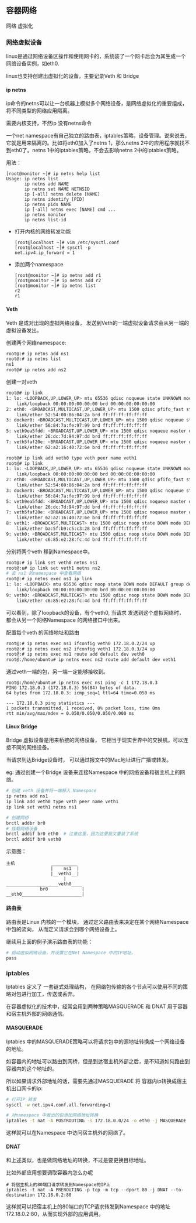 ## 容器网络

网络 虚拟化

### 网络虚拟设备

linux是通过网络设备区操作和使用网卡的，系统装了一个网卡后会为其生成一个网络设备实例，如eth0.

linux也支持创建出虚拟化的设备，主要记录Veth 和 Bridge



#### ip netns

ip命令的netns可以让一台机器上模拟多个网络设备，是网络虚拟化的重要组成，将不同类型的网络应用隔离。

需要内核支持，不然ip 没有netns命令

一个net namespace有自己独立的路由表，iptables策略，设备管理。说来说去，它就是用来隔离的。比如将eth0加入了netns 1，那么netns 2中的应用程序就找不到eth0了。netns 1中的iptables策略，不会去影响netns 2中的iptables策略。

用法：

```
[root@monitor ~]# ip netns help list
Usage: ip netns list
       ip netns add NAME
       ip netns set NAME NETNSID
       ip [-all] netns delete [NAME]
       ip netns identify [PID]
       ip netns pids NAME
       ip [-all] netns exec [NAME] cmd ...
       ip netns monitor
       ip netns list-id
```



* 打开内核的网络转发功能

  ```
  [root@localhost ~]# vim /etc/sysctl.conf 
  [root@localhost ~]# sysctl -p
  net.ipv4.ip_forward = 1
  ```

* 添加两个namespace

  ```
  [root@monitor ~]# ip netns add r1
  [root@monitor ~]# ip netns add r2
  [root@monitor ~]# ip netns list
  r2
  r1
  ```






#### Veth

Veth 是成对出现的虚拟网络设备， 发送到Veth的一端虚拟设备请求会从另一端的虚拟设备发出。

创建两个网络namespace:

```bash
root@:# ip netns add ns1
root@:# ip netns list
ns1
root@# ip netns add ns2
```

创建一对veth

```bash
root@# ip link
1: lo: <LOOPBACK,UP,LOWER_UP> mtu 65536 qdisc noqueue state UNKNOWN mode DEFAULT group default
    link/loopback 00:00:00:00:00:00 brd 00:00:00:00:00:00
2: eth0: <BROADCAST,MULTICAST,UP,LOWER_UP> mtu 1500 qdisc pfifo_fast state UP mode DEFAULT group default qlen 1000
    link/ether 52:54:00:86:04:2a brd ff:ff:ff:ff:ff:ff
3: docker0: <BROADCAST,MULTICAST,UP,LOWER_UP> mtu 1500 qdisc noqueue state UP mode DEFAULT group default
    link/ether 56:84:7a:fe:97:99 brd ff:ff:ff:ff:ff:ff
5: veth9ea5fdd: <BROADCAST,UP,LOWER_UP> mtu 1500 qdisc noqueue master docker0 state UP mode DEFAULT group default
    link/ether 26:dc:7d:94:97:dd brd ff:ff:ff:ff:ff:ff
7: veth5faf20e: <BROADCAST,UP,LOWER_UP> mtu 1500 qdisc noqueue master docker0 state UP mode DEFAULT group default
    link/ether 62:a2:16:40:72:6e brd ff:ff:ff:ff:ff:ff

root@# ip link add veth0 type veth peer name veth1
root@# ip link
1: lo: <LOOPBACK,UP,LOWER_UP> mtu 65536 qdisc noqueue state UNKNOWN mode DEFAULT group default
    link/loopback 00:00:00:00:00:00 brd 00:00:00:00:00:00
2: eth0: <BROADCAST,MULTICAST,UP,LOWER_UP> mtu 1500 qdisc pfifo_fast state UP mode DEFAULT group default qlen 1000
    link/ether 52:54:00:86:04:2a brd ff:ff:ff:ff:ff:ff
3: docker0: <BROADCAST,MULTICAST,UP,LOWER_UP> mtu 1500 qdisc noqueue state UP mode DEFAULT group default
    link/ether 56:84:7a:fe:97:99 brd ff:ff:ff:ff:ff:ff
5: veth9ea5fdd: <BROADCAST,UP,LOWER_UP> mtu 1500 qdisc noqueue master docker0 state UP mode DEFAULT group default
    link/ether 26:dc:7d:94:97:dd brd ff:ff:ff:ff:ff:ff
7: veth5faf20e: <BROADCAST,UP,LOWER_UP> mtu 1500 qdisc noqueue master docker0 state UP mode DEFAULT group default
    link/ether 62:a2:16:40:72:6e brd ff:ff:ff:ff:ff:ff
8: veth1: <BROADCAST,MULTICAST> mtu 1500 qdisc noop state DOWN mode DEFAULT group default qlen 1000
    link/ether ba:5f:b9:c5:c3:28 brd ff:ff:ff:ff:ff:ff
9: veth0: <BROADCAST,MULTICAST> mtu 1500 qdisc noop state DOWN mode DEFAULT group default qlen 1000
    link/ether c6:85:e2:28:fc:4d brd ff:ff:ff:ff:ff:ff
```
分别将两个veth 移到Namespace中。
```bash
root@:# ip link set veth0 netns ns1
root@:u# ip link set veth1 netns ns2
# 去 ns1 的namespace 中查看网络
root@:# ip netns exec ns1 ip link
1: lo: <LOOPBACK> mtu 65536 qdisc noop state DOWN mode DEFAULT group default
    link/loopback 00:00:00:00:00:00 brd 00:00:00:00:00:00
9: veth0: <BROADCAST,MULTICAST> mtu 1500 qdisc noop state DOWN mode DEFAULT group default qlen 1000
    link/ether c6:85:e2:28:fc:4d brd ff:ff:ff:ff:ff:ff
```
可以看到，除了loopback的设备，有个veth0, 当请求 发送到这个虚拟网络时， 都会从另一个网络Namespace 的网络接口中出来。

配置每个veth 的网络地址和路由
```bash
root@:# ip netns exec ns1 ifconfig veth0 172.18.0.2/24 up
root@:# ip netns exec ns2 ifconfig veth1 172.18.0.3/24 up
root@:# ip netns exec ns1 route add default dev veth0
root@:/home/ubuntu# ip netns exec ns2 route add default dev veth1
```
通过veth一端的包，另一端一定能够接收到。
```basj
root@:/home/ubuntu# ip netns exec ns1 ping -c 1 172.18.0.3
PING 172.18.0.3 (172.18.0.3) 56(84) bytes of data.
64 bytes from 172.18.0.3: icmp_seq=1 ttl=64 time=0.050 ms

--- 172.18.0.3 ping statistics ---
1 packets transmitted, 1 received, 0% packet loss, time 0ms
rtt min/avg/max/mdev = 0.050/0.050/0.050/0.000 ms

```



#### Linux Bridge

Bridge 虚拟设备是用来桥接的网络设备， 它相当于现实世界中的交换机，可以连接不同的网络设备。

当请求到达Bridge设备时， 可以通过报文中的Mac地址进行广播或转发。

eg: 通过创建一个Bridge 设备来连接Namespace 中的网络设备和宿主机上的网络。

```bash
# 创建 veth 设备并将一端移入 Namespace
ip netns add ns1
ip link add veth0 type veth peer name veth1
ip link set veth1 netns ns1

# 创建网桥
brctl addbr br0  
# 挂载网络设备
brctl addif br0 eth0  # 注意这里，因为这里我又重装了系统
brctl addif br0 veth0
```

示意图：

```
主机              __________
                 |    ns1  |
                 |__veth1__|
                      |
____________________veth0____
             br0             |
__eth0_______________________|
```



#### 路由表

路由表是Linux 内核的一个模块， 通过定义路由表来决定在某个网络Namespace中包的流向， 从而定义请求会到哪个网络设备上。

继续用上面的例子演示路由表的功能：

```bash
# 启动虚拟网络设备，并设置它在Net Namespace 中的IP地址。
pass 
```





### iptables

Iptables 定义了 一套链式处理结构， 在网络包传输的各个节点可以使用不同的策略对包进行加工，传送或丢弃。

在容器虚拟化的技术中，经常会用到两种策略MASQUERADE 和 DNAT 用于容器和宿主机外部的网络通信。



#### MASQUERADE

Iptables 中的MASQUERADE策略可以将请求包中的源地址转换成一个网络设备的地址。

如容器内的地址可以路由到网桥，但是到达宿主机外部之后，是不知道如何路由到容器内的这个地址的。

所以如果请求外部地址的话，需要先通过MASQUERADE 将 容器内ip转换成宿主机出口网卡的ip:

```bash
# 打开IP 转发
sysctl -w net.ipv4.conf.all.forwarding=1

# 对namespace 中发出的包添加网络地址转换
iptables -t nat -A POSTROUTING -s 172.18.0.0/24 -o eth0 -j MASQUERADE
```

这样就可以在Namespace 中访问宿主机外的网络了。



#### DNAT

和上述类似，也是做网络地址的转换，不过是要更换目标地址。

比如外部应用想要调取容器内怎么办呢

```
# 将宿主机上的80端口请求转发到Namespace的IP上
iptables -t nat -A PREROUTING -p tcp -m tcp --dport 80 -j DNAT --to-destination 172.18.0.2:80
```

这样就可以把宿主机上的80端口的TCP请求转发到Namespace 中的地址172.18.0.2:80，从而实现外部的应用调用。
